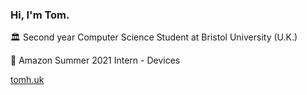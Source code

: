 ### Hi, I'm Tom.

🏛 Second year Computer Science Student at Bristol University (U.K.)

🚀 Amazon Summer 2021 Intern - Devices

[tomh.uk](https://tomh.uk)
